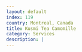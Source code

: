 ```yaml
---
layout: default
index: 119
country: Montreal, Canada
title: Kusmi Tea Camomille
category: Services
description: |
---
```

